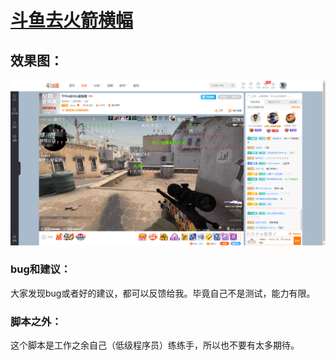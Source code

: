 # [斗鱼去火箭横幅](https://greasyfork.org/zh-CN/scripts/381934-%E6%96%97%E9%B1%BC%E5%8E%BB%E7%81%AB%E7%AE%AD%E6%A8%AA%E5%B9%85)

## 效果图：

![效果图](image/douyu.png)

### bug和建议：

大家发现bug或者好的建议，都可以反馈给我。毕竟自己不是测试，能力有限。

### 脚本之外：

这个脚本是工作之余自己（低级程序员）练练手，所以也不要有太多期待。